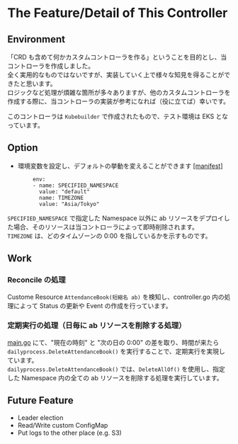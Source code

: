# The Feature/Detail of This Controller

## Environment

「CRD も含めて何かカスタムコントローラを作る」ということを目的とし、当コントローラを作成しました。<br>
全く実用的なものではないですが、実装していく上で様々な知見を得ることができたと思います。<br>
ロジックなど処理が煩雑な箇所が多々ありますが、他のカスタムコントローラを作成する際に、当コントローラの実装が参考になれば（役に立てば）幸いです。

このコントローラは `Kubebuilder` で作成されたもので、テスト環境は EKS となっています。

## Option
 - 環境変数を設定し、デフォルトの挙動を変えることができます [[manifest]](../config/manager/manager.yaml)
```
        env:
        - name: SPECIFIED_NAMESPACE
          value: "default"
          name: TIMEZONE
          value: "Asia/Tokyo"
```
`SPECIFIED_NAMESPACE` で指定した Namespace 以外に ab リソースをデプロイした場合、そのリソースは当コントローラによって即時削除されます。<br>
`TIMEZONE` は、どのタイムゾーンの 0:00 を指しているかを示すものです。

## Work

### Reconcile の処理

Custome Resource `AttendanceBook(短縮名 ab)` を検知し、controller.go 内の処理によって Status の更新や Event の作成を行っています。

### 定期実行の処理（日毎に ab リソースを削除する処理）

[main.go](../main.go) にて、"現在の時刻" と "次の日の 0:00" の差を取り、時間が来たら `dailyprocess.DeleteAttendanceBook()` を実行することで、定期実行を実現しています。<br>
`dailyprocess.DeleteAttendanceBook()` では、`DeleteAllOf()` を使用し、指定した Namespace 内の全ての ab リソースを削除する処理を実行しています。

## Future Feature 

* Leader election
* Read/Write custom ConfigMap
* Put logs to the other place (e.g. S3)